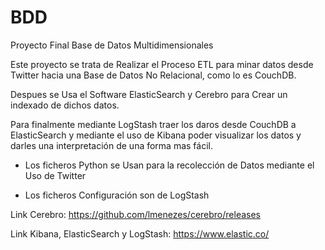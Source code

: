 # BDD
Proyecto Final Base de Datos Multidimensionales

Este proyecto se trata de Realizar el Proceso ETL para minar datos desde Twitter hacia
una Base de Datos No Relacional, como lo es CouchDB.

Despues se Usa el Software ElasticSearch y Cerebro para Crear un indexado de dichos datos.

Para finalmente mediante LogStash traer los daros desde CouchDB a ElasticSearch y 
mediante el uso de Kibana poder visualizar los datos y darles una interpretación de una forma
mas fácil.


- Los ficheros Python se Usan para la recolección de Datos mediante el Uso de Twitter

- Los ficheros Configuración son de LogStash

Link Cerebro: https://github.com/lmenezes/cerebro/releases

Link Kibana, ElasticSearch y LogStash: https://www.elastic.co/
